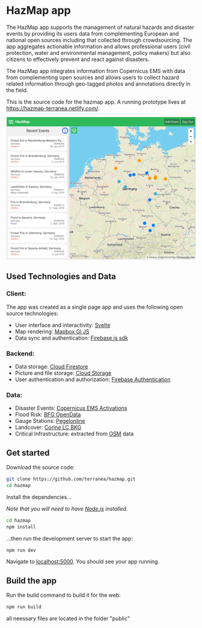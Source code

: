 # HazMap app

The HazMap app supports the management of natural hazards and disaster events by providing its users data from complementing European and national open sources including that collected through crowdsourcing. The app aggregates actionable information and allows professional users (civil protection, water and environmental management, policy makers) but also citizens to effectively prevent and react against disasters. 

The HazMap app integrates information from Copernicus EMS with data from complementing open sources and allows users to collect hazard related information through geo-tagged photos and annotations directly in the field.

This is the source code for the hazmap app. A running prototype lives at https://hazmap-terranea.netlify.com/.

![hazmap screenshot](hazmap.png)

## Used Technologies and Data

### Client:
The app was created as a single page app and uses the following open source technologies:  
* User interface and interactivity: [Svelte](https://svelte.dev/)
* Map rendering: [Mapbox Gl JS](https://docs.mapbox.com/mapbox-gl-js/api/)
* Data sync and authentication: [Firebase js sdk](https://github.com/firebase/firebase-js-sdk)

### Backend:
* Data storage: [Cloud Firestore](https://firebase.google.com/docs/firestore)
* Picture and file storage: [Cloud Storage](https://firebase.google.com/docs/storage)
* User authentication and authorization: [Firebase Authentication](https://firebase.google.com/docs/auth)

### Data:
* Disaster Events: [Copernicus EMS Activations](https://emergency.copernicus.eu/mapping/list-of-activations-rapid)
* Flood Risk: [BFG OpenData](https://geoportal.bafg.de/portal/Query/ShowCSWInfo.do?fileIdentifier=7cc44618-f44e-40e3-a8ac-4006cd42f2a4)
* Gauge Stations: [Pegelonline](https://pegelonline.wsv.de/gast/start)
* Landcover: [Corine LC BKG](https://gdz.bkg.bund.de/index.php/default/corine-land-cover-10-ha-clc10.html)
* Critical Infrastructure: extracted from [OSM](https://www.openstreetmap.org) data

## Get started

Download the source code:

```bash
git clone https://github.com/terranea/hazmap.git
cd hazmap
```

Install the dependencies...

*Note that you will need to have [Node.js](https://nodejs.org) installed.*

```bash
cd hazmap
npm install
```

...then run the development server to start the app:

```bash
npm run dev
```

Navigate to [localhost:5000](http://localhost:5000). You should see your app running.


## Build the app

Run the build command to build it for the web:

```bash
npm run build
```

all neessary files are located in the folder "public"

